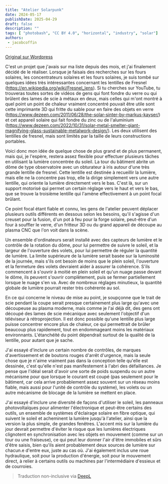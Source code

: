 ```yaml
---
title: "Atelier Solarpunk"
date: 2024-05-17
publishDate: 2025-04-29
draft: false
description: ""
tags: [ "photobash", "CC BY 4.0", "horizontal", "industry", "solar"]
authors:
 - jacobcoffin
---
```


[Original sur Wordpress](https://jacobcoffinwrites.wordpress.com/2024/05/17/solarpunk-workshop/)

C'est un projet que j'avais sur ma liste depuis des mois, et j'ai finalement décidé de le réaliser. Lorsque je faisais des recherches sur les fours solaires, les concentrateurs solaires et les fours solaires, je suis tombé sur quelques idées très intéressantes concernant les lentilles de Fresnel (https://en.wikipedia.org/wiki/Fresnel_lens). Si tu cherches sur YouTube, tu trouveras toutes sortes de vidéos de gens qui font fondre du verre ou qui brûlent des lames de scie à métaux en deux, mais celles qui m'ont montré à quel point un point de chaleur vraiment concentré pouvait être utile sont cette imprimante 3D qui fritte du sable pour en faire des objets en verre (https://www.dezeen.com/2011/06/28/the-solar-sinter-by-markus-kayser/) et cet appareil solaire qui fait fondre du zinc ou de l'aluminium (https://www.dezeen.com/2022/10/31/solar-metal-smelter-giant-magnifying-glass-sustainable-metalwork-design/). Les deux utilisent des lentilles de fresnel, mais sont limités par la taille de leurs constructions portables.

Voici donc mon idée de quelque chose de plus grand et de plus permanent, mais qui, je l'espère, restera assez flexible pour effectuer plusieurs tâches en utilisant la lumière concentrée du soleil. La tour du bâtiment abrite un dôme de type observatoire avec un obturateur à iris autour d'une très grande lentille de fresnel. Cette lentille est destinée à recueillir la lumière, mais elle ne la concentre pas trop, elle la dirige simplement vers une autre lentille, qui oriente la lumière directement vers le bas. C'est là, sur un support motorisé qui permet un certain réglage vers le haut et vers le bas, que se trouve la troisième lentille qui l'amène effectivement à un point focal brûlant.

Ce point focal étant fiable et connu, les gens de l'atelier peuvent déplacer plusieurs outils différents en dessous selon les besoins, qu'il s'agisse d'un creuset pour la fusion, d'un pot à feu pour la forge solaire, peut-être d'un four à souffler le verre, d'un fritteur 3D ou du grand appareil de découpe au plasma CNC que l'on voit dans la scène.

Un ensemble d'ordinateurs serait installé avec des capteurs de lumière et le contrôle de la rotation du dôme, pour lui permettre de suivre le soleil, et la largeur de l'ouverture des volets, pour lui permettre de réguler la quantité de lumière. La limite supérieure de la lumière serait basée sur la luminosité de la journée, mais s'ils ont besoin de moins que le plein soleil, l'ouverture et la fermeture des volets devraient aider à assurer la cohérence. S'ils commencent à s'ouvrir à moitié en plein soleil et qu'un nuage passe devant le dôme, ils peuvent s'ouvrir complètement, puis se fermer partiellement lorsque le nuage s'en va. Avec de nombreux réglages minutieux, la quantité globale de lumière pourrait rester très cohérente au sol.

En ce qui concerne le niveau de mise au point, je soupçonne que le trait de scie pendant la coupe serait presque certainement plus large qu'avec une découpeuse au plasma moderne, mais comme je l'ai déjà dit, des gens ont découpé des lames de scie mécanique avec seulement l'objectif d'un téléviseur à rétroprojection. Il est donc possible qu'une lentille plus large puisse concentrer encore plus de chaleur, ce qui permettrait de brûler beaucoup plus rapidement, tout en endommageant moins les matériaux environnants. L'étanchéité du point dépendrait surtout de la qualité de la lentille, pour autant que je sache.

J'ai essayé d'inclure un certain nombre de contrôles, de marques d'avertissement et de boutons rouges d'arrêt d'urgence, mais la seule chose que je n'aime vraiment pas dans la conception telle qu'elle est dessinée, c'est qu'elle n'est pas manifestement à l'abri des défaillances. Je pense que l'idéal serait d'avoir une sorte de poids suspendu ou un autre mécanisme pour que lorsque le courant est coupé (pas seulement pour le bâtiment, car cela arrive probablement assez souvent sur un réseau moins fiable, mais aussi pour l'unité de contrôle du système), les volets ou un autre mécanisme de blocage de la lumière se mettent en place.

J'ai essayé d'inclure une diversité de façons d'utiliser le soleil, les panneaux photovoltaïques pour alimenter l'électronique et peut-être certains des outils, un ensemble de systèmes d'éclairage solaire en fibre optique, qui suivent le soleil et acheminent la lumière jusqu'à l'atelier, ainsi que la version la plus simple, de grandes fenêtres. L'accent mis sur la lumière du jour devrait permettre d'éviter le risque que les lumières électriques clignotent en synchronisation avec les objets en mouvement (comme sur un tour ou une fraiseuse), ce qui peut leur donner l'air d'être immobiles et sûrs d'être saisis, bien qu'ils aient probablement deux sources de lumière sur chacun.e d'entre eux, juste au cas où. J'ai également inclus une roue hydraulique, soit pour la production d'énergie, soit pour le mouvement direct, à relier à certains outils ou machines par l'intermédiaire d'essieux et de courroies.


> Traduction non-inclusive via [DeepL](https://www.deepl.com/translator)
